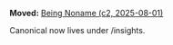 **Moved:** [Being Noname (c2, 2025-08-01)](../insights/Insight_Story_Being_Noname_c2_20250801.md)

Canonical now lives under /insights.